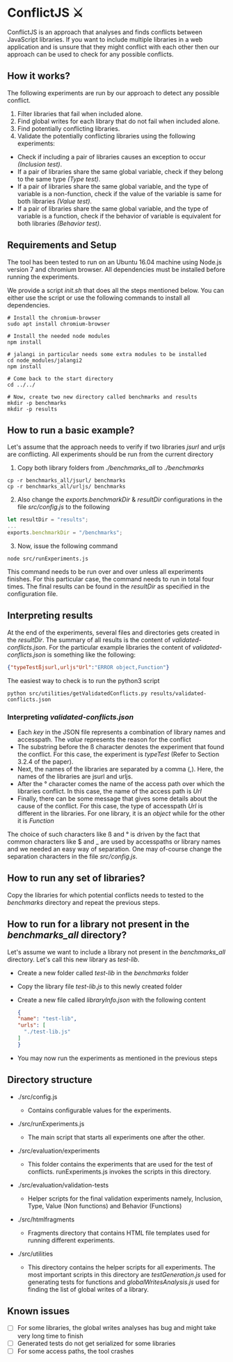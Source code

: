 # ConflictJS ⚔

ConflictJS is an approach that analyses and finds conflicts between JavaScript libraries.
If you want to include multiple libraries in a web application and is unsure that
they might conflict with each other then our approach can be used to check for any
possible conflicts.


## How it works?

The following experiments are run by our approach to detect any possible conflict.

1. Filter libraries that fail when included alone.
2. Find global writes for each library that do not fail when included alone.
3. Find potentially conflicting libraries.
4. Validate the potentially conflicting libraries using the following experiments:

  - Check if including a pair of libraries causes an exception to occur _(Inclusion test)_.
  - If a pair of libraries share the same global variable, check if they belong to the same type _(Type test)_.
  - If a pair of libraries share the same global variable, and the type of variable is a non-function, check if the value of the variable is same for both libraries _(Value test)_.
  - If a pair of libraries share the same global variable, and the type of variable is a function, check if the behavior of variable is equivalent for both libraries _(Behavior test)_.


## Requirements and Setup
The tool has been tested to run on an Ubuntu 16.04 machine using Node.js version 7 and
chromium browser.
All dependencies must be installed before running the experiments.

We provide a script *init.sh* that does all the steps mentioned below. You can
either use the script or use the following commands to install all dependencies.

```shell
# Install the chromium-browser
sudo apt install chromium-browser

# Install the needed node modules
npm install

# jalangi in particular needs some extra modules to be installed
cd node_modules/jalangi2
npm install

# Come back to the start directory
cd ../../

# Now, create two new directory called benchmarks and results
mkdir -p benchmarks
mkdir -p results
```


## How to run a basic example?

Let's assume that the approach needs to verify if two libraries _jsurl_ and _urljs_ are conflicting. All experiments should be run from the current directory
1. Copy both library folders from _./benchmarks_all_ to _./benchmarks_
```shell
cp -r benchmarks_all/jsurl/ benchmarks
cp -r benchmarks_all/urljs/ benchmarks
```
2. Also change the _exports.benchmarkDir_ & _resultDir_ configurations in the file _src/config.js_ to the following

  ```javascript
  let resultDir = "results";
  ...
  exports.benchmarkDir = "/benchmarks";
  ```

3. Now, issue the following command

  ```shell
  node src/runExperiments.js
  ```

This command needs to be run over and over unless all experiments finishes. For this
particular case, the command needs to run in total four times.
The final results can be found in the _resultDir_ as specified in the configuration file.

## Interpreting results

At the end of the experiments, several files and directories gets created in the _resultDir_. The summary of all results is the content of _validated-conflicts.json_. For the particular example libraries the content of _validated-conflicts.json_ is something like the following:

```json
{"typeTestßjsurl,urljs°Url":"ERROR object,Function"}
```

The easiest way to check is to run the python3 script

```shell
python src/utilities/getValidatedConflicts.py results/validated-conflicts.json
```

### Interpreting _validated-conflicts.json_

- Each _key_ in the JSON file represents a combination of library names and accesspath. The _value_ represents the reason for the conflict
- The substring before the ß character denotes the experiment that found the conflict. For this case, the experiment is _typeTest_ (Refer to Section 3.2.4 of the paper).
- Next, the names of the libraries are separated by a comma (,). Here, the names of the libraries are jsurl and urljs.
- After the ° character comes the name of the access path over which the libraries conflict. In this case, the name of the access path is _Url_
- Finally, there can be some message that gives some details about the cause of the conflict. For this case,  the type of accesspath _Url_  is different in the libraries. For one library, it is an _object_ while for the other it is _Function_

The choice of such characters like ß and ° is driven by the fact that common characters
like $ and \_ are used by accesspaths or library names and we needed an easy way of
separation. One may of-course change the separation characters in the file _src/config.js_.

## How to run any set of libraries?

Copy the libraries for which potential conflicts needs to tested to the _benchmarks_ directory and repeat the previous steps.

## How to run for a library not present in the *benchmarks_all* directory?

Let's assume we want to include a library not present in the *benchmarks_all* directory. Let's call this new library as _test-lib_.

- Create a new folder called _test-lib_ in the _benchmarks_ folder
- Copy the library file _test-lib.js_ to this newly created folder
- Create a new file called _libraryInfo.json_ with the following content

  ```json
  {
  "name": "test-lib",
  "urls": [
    "./test-lib.js"
  ]
  }
  ```

- You may now run the experiments as mentioned in the previous steps

## Directory structure

- ./src/config.js

  - Contains configurable values for the experiments.

- ./src/runExperiments.js

  - The main script that starts all experiments one after the other.

- ./src/evaluation/experiments

  - This folder contains the experiments that are used for the test of conflicts. runExperiments.js invokes the scripts in this directory.

- ./src/evaluation/validation-tests

  - Helper scripts for the final validation experiments namely, Inclusion, Type, Value (Non functions) and Behavior (Functions)

- ./src/htmlfragments

  - Fragments directory that contains HTML file templates used for running different experiments.

- ./src/utilities

  - This directory contains the helper scripts for all experiments. The most important scripts in this directory are _testGeneration.js_ used for generating tests for functions and _globalWritesAnalysis.js_ used for finding the list of global writes of a library.

## Known issues

- [ ] For some libraries, the global writes analyses has bug and
might take very long time to finish
- [ ] Generated tests do not get serialized for some libraries
- [ ] For some access paths, the tool crashes
